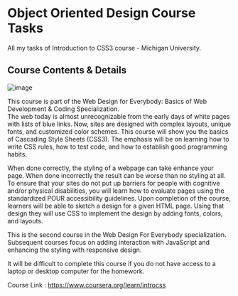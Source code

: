 # Object Oriented Design Course Tasks
All my tasks of Introduction to CSS3 course - Michigan University.

## Course Contents & Details  

![image](https://user-images.githubusercontent.com/69651552/100527931-dec73f80-31df-11eb-89b2-5fb437f8f2f4.png)


This course is part of the Web Design for Everybody: Basics of Web Development & Coding Specialization.  
The web today is almost unrecognizable from the early days of white pages with lists of blue links.  Now, sites are designed with complex layouts, unique fonts, and customized color schemes.   This course will show you the basics of Cascading Style Sheets (CSS3).  The emphasis will be on learning how to write CSS rules, how to test code, and how to establish good programming habits.     

When done correctly, the styling of a webpage can take enhance your page.   When done incorrectly the result can be worse than no styling at all.    To ensure that your sites do not put up  barriers for people with cognitive and/or physical disabilities, you will learn how to evaluate pages using the standardized POUR accessibility guidelines.    Upon completion of the course, learners will be able to sketch a design for a given HTML page.  Using that design they will use CSS to implement the design by adding fonts, colors, and  layouts.    

This is the second course in the Web Design For Everybody specialization.   Subsequent courses focus on adding interaction with JavaScript and enhancing the styling with responsive design.

It will be difficult to complete this course if you do not have access to a laptop or desktop computer for the homework.

Course Link : https://www.coursera.org/learn/introcss
